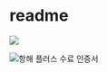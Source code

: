 # readme
<a href="https://hhpluscertificateofcompletion.oopy.io/">
  <img src="https://static.spartacodingclub.kr/hanghae99/plus/completion/badge_white.svg" />
</a>

![항해 플러스 수료 인증서](https://github.com/shinchul/readme/assets/18062098/fc5ee80d-e609-4b4b-bc86-2d73401506e3)
